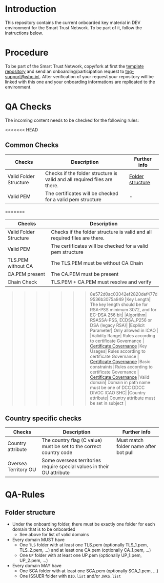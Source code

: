 # Introduction

This repository contains the current onboarded key material in DEV environment for the Smart Trust Network. To be part of it, follow the instructions below.

# Procedure

To be part of the Smart Trust Network, copy/fork at first the [template repository](https://github.com/WorldHealthOrganization/tng-participant-template) and send an onboarding/participation request to tng-support@who.int. After verification of your request your repository will be linked with this one and your onboarding informations are replicated to the environment.

# QA Checks

The incoming content needs to be checked for the following rules:

<<<<<<< HEAD
## Common Checks
|Checks|Description|Further info|
|----|-----------|-----|
|Valid Folder Structure|Checks if the folder structure is valid and all required files are there.| [Folder structure](#folder-structure) |
|Valid PEM | The certificates will be checked for a valid pem structure|-|
=======

|Checks|Description|
|----|-----------|
|Valid Folder Structure|Checks if the folder structure is valid and all required files are there.|
|Valid PEM | The certificates will be checked for a valid pem structure|
|TLS.PEM without CA| The TLS.PEM must be without CA Chain|
|CA.PEM present| The CA.PEM must be present |
| Chain Check| TLS.PEM + CA.PEM must resolve and verify| 
>>>>>>> 8e572d0ac03042ef2820def477d9536b3075a949
|Key Length| The key length should be for RSA-PSS minimum 3072, and for EC-DSA 256 bit|
|Algorithm| RSASSA-PSS, ECDSA_P256 or DSA (legacy RSA)|
|Explicit Parameter| Only allowed in ICAO | 
|Validity Range| Rules according to certificate Governance | [Certificate Covernance](https://github.com/WorldHealthOrganization/smart-trust/blob/main/input/pagecontent/concepts_certificate_governance.md)
|Key Usages| Rules according to certificate Governance | [Certificate Covernance](https://github.com/WorldHealthOrganization/smart-trust/blob/main/input/pagecontent/concepts_certificate_governance.md)
|Basic constraints| Rules according to certificate Governance | [Certificate Covernance](https://github.com/WorldHealthOrganization/smart-trust/blob/main/input/pagecontent/concepts_certificate_governance.md)
|Valid domain| Domain in path name must be one of DCC DDCC DIVOC ICAO SHC|
|Country attribute| Country attribute must be set in subject |

## Country specific checks

|Checks|Description|Further info|
|----|-----------|-----|
|Country attribute| The country flag (C value) must be set to the correct country code | Must match folder name after bot pull
|Oversea Territory OU | Some overseas territories require special values in their OU attribute|

# QA-Rules
## Folder structure
- Under the onboarding folder, there must be exactly one folder for each domain that is to be onboarded 
  - See above for list of valid domains
- Every domain MUST have 
  - One `TLS` folder with at least one TLS.pem (optionally TLS_1.pem, TLS_2.pem, ...) and at least one CA.pem (optionally CA_1.pem, ...)
  - One `UP` folder with at least one UP.pem (optionally UP_1.pem, UP_2.pem, ...)
- Every domain MAY have
  - One SCA folder with at least one SCA.pem (optionally SCA_1.pem, ...)
  - One ISSUER folder with `DID.list` and/or `JWKS.list`

